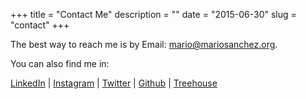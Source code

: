 +++
title = "Contact Me"
description = ""
date = "2015-06-30"
slug = "contact"
+++

The best way to reach me is by Email: <a href="mailto:mario@mariosanchez.org">mario@mariosanchez.org</a>.

You can also find me in:

[LinkedIn](http://www.linkedin.com/in/mariobox) | 
[Instagram](http://www.instagram.com/mariosc305) | [Twitter](http://www.twitter.com/mariobox) | [Github](http://www.github.com/mariobox) | [Treehouse](http://www.teamtreehouse.com/mariosanchezcarrion)


